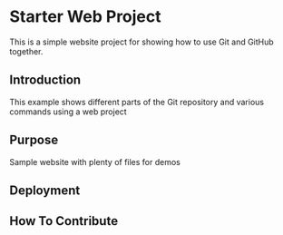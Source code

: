# Starter Web Project
This is a simple website project for showing how to use Git and GitHub together.
## Introduction
This example shows different parts of the Git repository and various commands using a web project

## Purpose

Sample website with plenty of files for demos
## Deployment
## How To Contribute